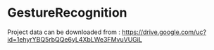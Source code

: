 # GestureRecognition
Project data can be downloaded from : https://drive.google.com/uc?id=1ehyrYBQ5rbQQe6yL4XbLWe3FMvuVUGiL
